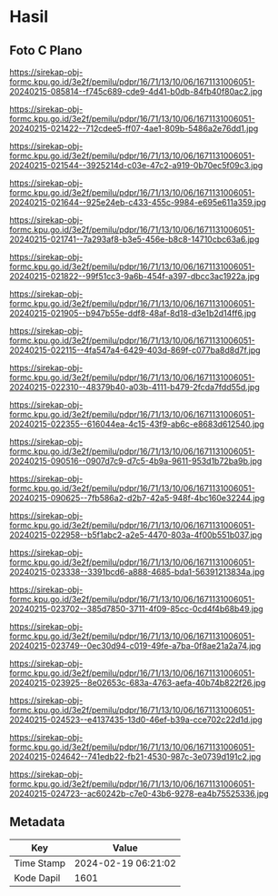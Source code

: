 # Hasil

## Foto C Plano

https://sirekap-obj-formc.kpu.go.id/3e2f/pemilu/pdpr/16/71/13/10/06/1671131006051-20240215-085814--f745c689-cde9-4d41-b0db-84fb40f80ac2.jpg

https://sirekap-obj-formc.kpu.go.id/3e2f/pemilu/pdpr/16/71/13/10/06/1671131006051-20240215-021422--712cdee5-ff07-4ae1-809b-5486a2e76dd1.jpg

https://sirekap-obj-formc.kpu.go.id/3e2f/pemilu/pdpr/16/71/13/10/06/1671131006051-20240215-021544--3925214d-c03e-47c2-a919-0b70ec5f09c3.jpg

https://sirekap-obj-formc.kpu.go.id/3e2f/pemilu/pdpr/16/71/13/10/06/1671131006051-20240215-021644--925e24eb-c433-455c-9984-e695e611a359.jpg

https://sirekap-obj-formc.kpu.go.id/3e2f/pemilu/pdpr/16/71/13/10/06/1671131006051-20240215-021741--7a293af8-b3e5-456e-b8c8-14710cbc63a6.jpg

https://sirekap-obj-formc.kpu.go.id/3e2f/pemilu/pdpr/16/71/13/10/06/1671131006051-20240215-021822--99f51cc3-9a6b-454f-a397-dbcc3ac1922a.jpg

https://sirekap-obj-formc.kpu.go.id/3e2f/pemilu/pdpr/16/71/13/10/06/1671131006051-20240215-021905--b947b55e-ddf8-48af-8d18-d3e1b2d14ff6.jpg

https://sirekap-obj-formc.kpu.go.id/3e2f/pemilu/pdpr/16/71/13/10/06/1671131006051-20240215-022115--4fa547a4-6429-403d-869f-c077ba8d8d7f.jpg

https://sirekap-obj-formc.kpu.go.id/3e2f/pemilu/pdpr/16/71/13/10/06/1671131006051-20240215-022310--48379b40-a03b-4111-b479-2fcda7fdd55d.jpg

https://sirekap-obj-formc.kpu.go.id/3e2f/pemilu/pdpr/16/71/13/10/06/1671131006051-20240215-022355--616044ea-4c15-43f9-ab6c-e8683d612540.jpg

https://sirekap-obj-formc.kpu.go.id/3e2f/pemilu/pdpr/16/71/13/10/06/1671131006051-20240215-090516--0907d7c9-d7c5-4b9a-9611-953d1b72ba9b.jpg

https://sirekap-obj-formc.kpu.go.id/3e2f/pemilu/pdpr/16/71/13/10/06/1671131006051-20240215-090625--7fb586a2-d2b7-42a5-948f-4bc160e32244.jpg

https://sirekap-obj-formc.kpu.go.id/3e2f/pemilu/pdpr/16/71/13/10/06/1671131006051-20240215-022958--b5f1abc2-a2e5-4470-803a-4f00b551b037.jpg

https://sirekap-obj-formc.kpu.go.id/3e2f/pemilu/pdpr/16/71/13/10/06/1671131006051-20240215-023338--3391bcd6-a888-4685-bda1-56391213834a.jpg

https://sirekap-obj-formc.kpu.go.id/3e2f/pemilu/pdpr/16/71/13/10/06/1671131006051-20240215-023702--385d7850-3711-4f09-85cc-0cd4f4b68b49.jpg

https://sirekap-obj-formc.kpu.go.id/3e2f/pemilu/pdpr/16/71/13/10/06/1671131006051-20240215-023749--0ec30d94-c019-49fe-a7ba-0f8ae21a2a74.jpg

https://sirekap-obj-formc.kpu.go.id/3e2f/pemilu/pdpr/16/71/13/10/06/1671131006051-20240215-023925--8e02653c-683a-4763-aefa-40b74b822f26.jpg

https://sirekap-obj-formc.kpu.go.id/3e2f/pemilu/pdpr/16/71/13/10/06/1671131006051-20240215-024523--e4137435-13d0-46ef-b39a-cce702c22d1d.jpg

https://sirekap-obj-formc.kpu.go.id/3e2f/pemilu/pdpr/16/71/13/10/06/1671131006051-20240215-024642--741edb22-fb21-4530-987c-3e0739d191c2.jpg

https://sirekap-obj-formc.kpu.go.id/3e2f/pemilu/pdpr/16/71/13/10/06/1671131006051-20240215-024723--ac60242b-c7e0-43b6-9278-ea4b75525336.jpg


## Metadata

| Key        | Value               |
| ---------- | ------------------- |
| Time Stamp | 2024-02-19 06:21:02 |
| Kode Dapil | 1601                |



